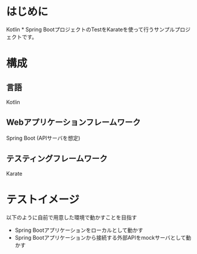 # はじめに
Kotlin * Spring BootプロジェクトのTestをKarateを使って行うサンプルプロジェクトです。
# 構成
## 言語
Kotlin
## Webアプリケーションフレームワーク
Spring Boot
(APIサーバを想定)
## テスティングフレームワーク
Karate
# テストイメージ
以下のように自前で用意した環境で動かすことを目指す
- Spring Bootアプリケーションをローカルとして動かす
- Spring Bootアプリケーションから接続する外部APIをmockサーバとして動かす